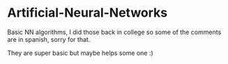 # Artificial-Neural-Networks

Basic NN algorithms, I did those back in college so some of the comments are in spanish, sorry for that. 

They are super basic but maybe helps some one :)
